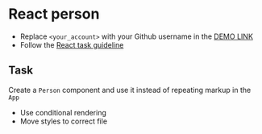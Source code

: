 # React person

- Replace `<your_account>` with your Github username in the [DEMO LINK](https://home2ego.github.io/react_person/)
- Follow the [React task guideline](https://github.com/mate-academy/react_task-guideline#react-tasks-guideline)

## Task

Create a `Person` component and use it instead of repeating markup in the `App`

- Use conditional rendering
- Move styles to correct file
